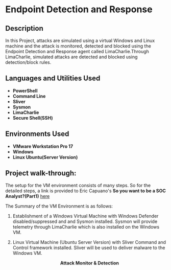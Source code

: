 <h1>Endpoint Detection and Response</h1>

 
 <h2>Description</h2>
In this Project, attacks are simulated using a virtual Windows and Linux machine and the attack is monitored, detected and blocked using the Endpoint Detection and Response agent
called LimaCharlie.Through LimaCharlie, simulated attacks are detected and blocked using detection/block rules.<br />


<h2>Languages and Utilities Used</h2>

- <b>PowerShell</b> 
- <b>Command Line</b>
- <b>Sliver</b>
- <b>Sysmon</b>
- <b>LimaCharlie</b>
- <b>Secure Shell(SSH)</b>

<h2>Environments Used </h2>

- <b>VMware Workstation Pro 17</b>
- <b>Windows </b>
- <b>Linux Ubuntu(Server Version)</b> 


<h2>Project walk-through:</h2>

The setup for the VM environment consists of many steps.  So for the detailed steps, a link is provided to Eric Capuano's <b>So you want to be a SOC Analyst?(Part1)</b> <a href=https://blog.ecapuano.com/p/so-you-want-to-be-a-soc-analyst-part>here</a>

The Summary of the VM Environment is as follows:
1.  Establishment of a Windows Virtual Machine with Windows Defender disabled/suppressed and
    and Sysmon installed. Sysmon will provide telemetry through LimaCharlie which is also installed
    on the Windows VM.

2.  Linux Virtual Machine (Ubuntu Server Version) with Sliver Command and Control framework installed.
    Sliver will be used to deliver malware to the Windows VM.

    <p align="center"><b>Attack Monitor & Detection</b><br/>


<!--
 ```diff
- text in red
+ text in green
! text in orange
# text in gray
@@ text in purple (and bold)@@
```
--!>
